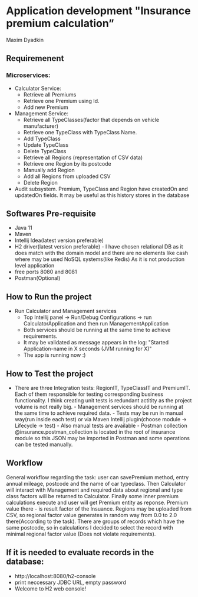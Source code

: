 # Application development "Insurance premium calculation” 
Maxim Dyadkin

## Requiremenent
  ### Microservices:
  - Calculator Service:
    - Retrieve all Premiums
    - Retrieve one Premium using Id.
    - Add new Premium
  - Management Service:
    - Retrieve all TypeClasses(factor that depends on vehicle manufacturer)
    - Retrieve one TypeClass with TypeClass Name.
    - Add TypeClass
    - Update TypeClass
    - Delete TypeClass
    - Retrieve all Regions (representation of CSV data)
    - Retrieve one Region by its postcode
    - Manually add Region
    - Add all Regions from uploaded CSV
    - Delete Region
  - Audit subsystem. Premium, TypeClass and Region have createdOn and updatedOn fields. It may be useful as this history stores in the database

## Softwares Pre-requisite
  - Java 11
  - Maven 
  - Intellij Idea(latest version preferable)
  - H2 driver(latest version preferable) - I have chosen relational DB as it does match with the domain model and there are 
  no elements like cash where may be used NoSQL systems(like Redis)
  As it is not production level application
  - free ports 8080 and 8081
  - Postman(Optional)

## How to Run the project
  - Run Calculator and Management services
    - Top Intellij panel -> Run/Debug Configurations -> run CalculatorApplication and then run ManagementApplication
    - Both services should be running at the same time to achieve requirements.
    - It may be validated as message appears in the log: "Started Application-name in X seconds (JVM running for X)"
    - The app is running now :)
   
## How to Test the project
   - There are three Integration tests: RegionIT, TypeClassIT and PremiumIT. Each of them responsible for testing 
   corresponding business functionality. I think creating unit tests is redundant actitity as the project volume is not really big.
    - Management services should be running at the same time to achieve required data.
    - Tests may be run in manual way(run inside each test) or via Maven Intellij plugin(choose module -> Lifecycle -> test)
    - Also manual tests are available - Postman collection @insurance.postman_collection is located in the root of insurance module
     so this JSON may be imported in Postman and some operations can be tested manually. 

## Workflow
 General workflow regarding the task: user can  savePremium method, entry annual mileage, postcode and the name of car typeclass.
 Then Calculator will interact with Management and required data about regional and type class factors will be returned to Calculator.
 Finally some inner premium calculations execute and user will get Premium entity as reponse. Premium value there - is result factor of the Insuance.
 Regions may be uploaded from CSV, so regional factor value generates in random way from 0.0 to 2.0 there(According to the task).
 There are groups of records which have the same postcode, so in calculations I decided to select the record with minimal regional factor value
 (Does not violate requirements).
 
## If it is needed to evaluate records in the database:
 - http://localhost:8080/h2-console
 - print neccessary JDBC URL, empty password
 - Welcome to H2 web console!
